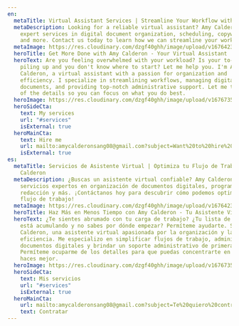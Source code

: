 ```yaml
---
en:
  metaTitle: Virtual Assistant Services | Streamline Your Workflow with Amy Calderon
  metaDescription: Looking for a reliable virtual assistant? Amy Calderon offers
    expert services in digital document organization, scheduling, copywriting
    and more. Contact us today to learn how we can streamline your workflow!
  metaImage: https://res.cloudinary.com/dzgf40ghh/image/upload/v1676423596/WhatsApp_Image_2023-02-02_at_9.57.36_AM_lufbtn.jpg
  heroTitle: Get More Done with Amy Calderon - Your Virtual Assistant
  heroText: Are you feeling overwhelmed with your workload? Is your to-do list
    piling up and you don't know where to start? Let me help you. I'm Amy
    Calderon, a virtual assistant with a passion for organization and
    efficiency. I specialize in streamlining workflows, managing digital
    documents, and providing top-notch administrative support. Let me take care
    of the details so you can focus on what you do best.
  heroImage: https://res.cloudinary.com/dzgf40ghh/image/upload/v1676735460/pexels-polina-zimmerman-3747447_vjcfio.jpg
  heroSideCta:
    text: My services
    url: "#services"
    isExternal: true
  heroMainCta:
    text: Hire me
    url: mailto:amycalderonsang08@gmail.com?subject=Want%20to%20hire%20you
    isExternal: true
es:
  metaTitle: Servicios de Asistente Virtual | Optimiza tu Flujo de Trabajo con Amy
    Calderon
  metaDescription: ¿Buscas un asistente virtual confiable? Amy Calderon ofrece
    servicios expertos en organización de documentos digitales, programación,
    redacción y más. ¡Contáctanos hoy para descubrir cómo podemos optimizar tu
    flujo de trabajo!
  metaImage: https://res.cloudinary.com/dzgf40ghh/image/upload/v1676423596/WhatsApp_Image_2023-02-02_at_9.57.36_AM_lufbtn.jpg
  heroTitle: Haz Más en Menos Tiempo con Amy Calderon - Tu Asistente Virtual
  heroText: ¿Te sientes abrumado con tu carga de trabajo? ¿Tu lista de tareas se
    está acumulando y no sabes por dónde empezar? Permíteme ayudarte. Soy Amy
    Calderon, una asistente virtual apasionada por la organización y la
    eficiencia. Me especializo en simplificar flujos de trabajo, administrar
    documentos digitales y brindar un soporte administrativo de primera calidad.
    Permíteme ocuparme de los detalles para que puedas concentrarte en lo que
    haces mejor.
  heroImage: https://res.cloudinary.com/dzgf40ghh/image/upload/v1676735460/pexels-polina-zimmerman-3747447_vjcfio.jpg
  heroSideCta:
    text: Mis servicios
    url: "#services"
    isExternal: true
  heroMainCta:
    url: mailto:amycalderonsang08@gmail.com?subject=Te%20quiero%20contratar
    text: Contratar
---
```

